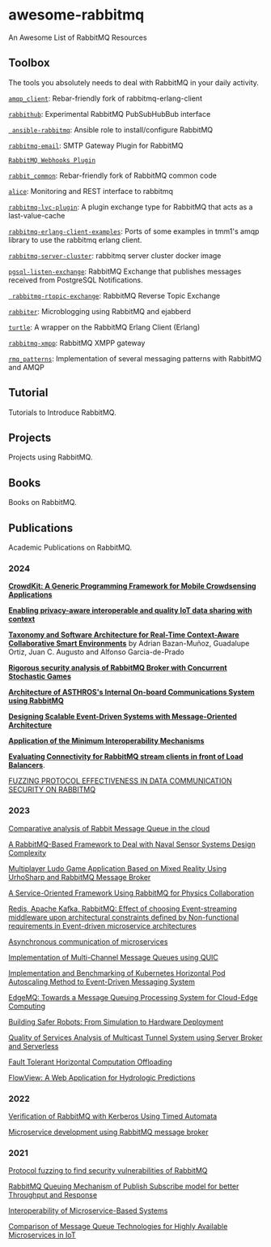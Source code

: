 # awesome-rabbitmq

An Awesome List of RabbitMQ Resources

## Toolbox

The tools you absolutely needs to deal with RabbitMQ in your daily
activity.

[`amqp_client`](https://github.com/jbrisbin/amqp_client):  Rebar-friendly fork of rabbitmq-erlang-client 

[`rabbithub`](https://github.com/tonyg/rabbithub): Experimental RabbitMQ PubSubHubBub interface

[` ansible-rabbitmq`](https://github.com/mrlesmithjr/ansible-rabbitmq): Ansible role to install/configure RabbitMQ 

[`rabbitmq-email`](https://github.com/gotthardp/rabbitmq-email): SMTP Gateway Plugin for RabbitMQ

[`RabbitMQ Webhooks Plugin`](https://github.com/jbrisbin/rabbitmq-webhooks)

[`rabbit_common`](https://github.com/jbrisbin/rabbit_common): Rebar-friendly fork of RabbitMQ common code 

[`alice`](https://github.com/auser/alice): Monitoring and REST interface to rabbitmq

[`rabbitmq-lvc-plugin`](https://github.com/squaremo/rabbitmq-lvc-plugin): A plugin exchange type for RabbitMQ that acts as a last-value-cache

[`rabbitmq-erlang-client-examples`](https://github.com/careo/rabbitmq-erlang-client-examples): Ports of some examples in tmm1's amqp library to use the rabbitmq erlang client. 

[`rabbitmq-server-cluster`](https://github.com/dengyuankai272/rabbitmq-server-cluster): rabbitmq server cluster docker image 

[`pgsql-listen-exchange`](https://github.com/gmr/pgsql-listen-exchange): RabbitMQ Exchange that publishes messages received from PostgreSQL Notifications. 

[` rabbitmq-rtopic-exchange`](https://github.com/rabbitmq/rabbitmq-rtopic-exchange): RabbitMQ Reverse Topic Exchange

[`rabbiter`](https://github.com/tonyg/rabbiter): Microblogging using RabbitMQ and ejabberd

[`turtle`](https://github.com/jlouis/turtle): A wrapper on the RabbitMQ Erlang Client (Erlang)

[`rabbitmq-xmpp`](https://github.com/tonyg/rabbitmq-xmpp): RabbitMQ XMPP gateway

[`rmq_patterns`](https://github.com/videlalvaro/rmq_patterns): Implementation of several messaging patterns with RabbitMQ and AMQP 

## Tutorial

Tutorials to Introduce RabbitMQ.

## Projects

Projects using RabbitMQ.

## Books

Books on RabbitMQ.

## Publications

Academic Publications on RabbitMQ.

### 2024

[**CrowdKit: A Generic Programming Framework for Mobile Crowdsensing
Applications**](https://www.computer.org/csdl/journal/tm/5555/01/10480220/1VCTEqs748U)

[**Enabling privacy-aware interoperable and quality IoT data sharing
with
context**](https://www.sciencedirect.com/science/article/pii/S0167739X24001109)

[**Taxonomy and Software Architecture for Real-Time Context-Aware
Collaborative Smart
Environments**](https://www.sciencedirect.com/science/article/pii/S254266052400101X)
by Adrian Bazan-Muñoz, Guadalupe Ortiz, Juan C. Augusto and Alfonso
Garcia-de-Prado

[**Rigorous security analysis of RabbitMQ Broker with Concurrent
Stochastic
Games**](https://www.sciencedirect.com/science/article/abs/pii/S2542660524001021)

[**Architecture of ASTHROS's Internal On-board Communications System
using
RabbitMQ**](https://ui.adsabs.harvard.edu/abs/2024AAS...24330125T/abstract)

[**Designing Scalable Event-Driven Systems with Message-Oriented
Architecture**](https://www.worldscientific.com/doi/abs/10.1142/9789811279539_0002)

[**Application of the Minimum Interoperability
Mechanisms**](https://riunet.upv.es/bitstream/handle/10251/203070/Ferri%20-%20%20Application%20of%20the%20Minimum%20Interoperability%20Mechanisms%20MIMS%20Prospective%20Standard%20to%20the%20....pdf?sequence=1)

[**Evaluating Connectivity for RabbitMQ stream clients in front of
Load
Balancers**](https://www.diva-portal.org/smash/record.jsf?pid=diva2%3A1830108&dswid=1504).

[FUZZING PROTOCOL EFFECTIVENESS IN DATA COMMUNICATION SECURITY ON
RABBITMQ](https://journal.itts.ac.id/index.php/cyfors/article/download/9/5)

### 2023

[Comparative analysis of Rabbit Message Queue in the
cloud](https://www.taylorfrancis.com/chapters/edit/10.1201/9781003436461-11/comparative-analysis-rabbit-message-queue-cloud-ebenesar-anna-bagyam-vivesini-preethi-sowndharya)

[A RabbitMQ-Based Framework to Deal with Naval Sensor Systems Design
Complexity](https://link.springer.com/chapter/10.1007/978-3-031-37717-4_62)

[Multiplayer Ludo Game Application Based on Mixed Reality Using
UrhoSharp and RabbitMQ Message
Broker](https://ieeexplore.ieee.org/abstract/document/10335266/)

[A Service-Oriented Framework Using RabbitMQ for Physics
Collaboration](https://www.proquest.com/openview/b85cdb7ebd5ad1fbf1a8ff3b5d4109bb/1?pq-origsite=gscholar&cbl=18750&diss=y)

[Redis, Apache Kafka, RabbitMQ: Effect of choosing Event-streaming
middleware upon architectural constraints defined by Non-functional
requirements in Event-driven microservice
architectures](http://essay.utwente.nl/96127/)

[Asynchronous communication of
microservices](https://journals.nmetau.edu.ua/index.php/st/article/view/1227)

[Implementation of Multi-Channel Message Queues using
QUIC](https://ieeexplore.ieee.org/abstract/document/10290152)

[Implementation and Benchmarking of Kubernetes Horizontal Pod
Autoscaling Method to Event-Driven Messaging
System](https://link.springer.com/chapter/10.1007/978-3-031-46784-4_5)

[EdgeMQ: Towards a Message Queuing Processing System for Cloud-Edge
Computing](https://www.academia.edu/download/103797052/63.pdf)

[Building Safer Robots: From Simulation to Hardware
Deployment](https://ieeexplore.ieee.org/abstract/document/10242467)

[Quality of Services Analysis of Multicast Tunnel System using Server
Broker and
Serverless](https://ieeexplore.ieee.org/abstract/document/10291888)

[Fault Tolerant Horizontal Computation
Offloading](https://ieeexplore.ieee.org/abstract/document/10234242)

[FlowView: A Web Application for Hydrologic
Predictions](https://scholarcommons.scu.edu/cseng_senior/256/)

### 2022

[Verification of RabbitMQ with Kerberos Using Timed
Automata](https://link.springer.com/article/10.1007/s11036-022-01986-8)

[Microservice development using RabbitMQ message
broker](https://www.setjournal.com/SET/article/view/19/26)

### 2021

[Protocol fuzzing to find security vulnerabilities of
RabbitMQ](https://onlinelibrary.wiley.com/doi/abs/10.1002/cpe.6012)

[RabbitMQ Queuing Mechanism of Publish Subscribe model for better
Throughput and
Response](https://ieeexplore.ieee.org/abstract/document/9616722)

[Interoperability of Microservice-Based
Systems](https://ieeexplore.ieee.org/abstract/document/9677712)

[Comparison of Message Queue Technologies for Highly Available
Microservices in IoT](https://www.etran.rs/2021/zbornik/Papers/105_RTI_2.6.pdf)
